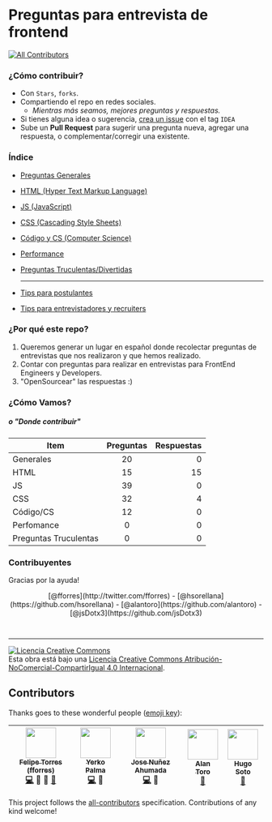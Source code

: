 # Preguntas para entrevista de frontend
[![All Contributors](https://img.shields.io/badge/all_contributors-5-orange.svg?style=flat-square)](#contributors)

### ¿Cómo contribuir?
- Con `Stars`, `forks`.
- Compartiendo el repo en redes sociales.
  - *Mientras más seamos, mejores preguntas y respuestas.*
- Si tienes alguna idea o sugerencia, [crea un issue](https://github.com/fforres/preguntas-y-respuestas-entrevistas-frontend/issues/new) con el tag `IDEA`
- Sube un **Pull Request** para sugerir una pregunta nueva, agregar una respuesta, o complementar/corregir una existente.


### Índice
- [Preguntas Generales](./generales)
- [HTML (Hyper Text Markup Language)](./html)
- [JS (JavaScript)](./js)
- [CSS (Cascading Style Sheets)](./css)
- [Código y CS (Computer Science)](./cs)
- [Performance]('./performance')
- [Preguntas Truculentas/Divertidas]('./tricky')

  ----

- [Tips para postulantes]('./tips_interviewees')
- [Tips para entrevistadores y recruiters]('./tips_interviewers_and_recruiters')


### ¿Por qué este repo?
1. Queremos generar un lugar en español donde recolectar preguntas de entrevistas que nos realizaron y que hemos realizado.
1. Contar con preguntas para realizar en entrevistas para FrontEnd Engineers y Developers.
1. "OpenSourcear" las respuestas :)


### ¿Cómo Vamos?
##### *o "Donde contribuir"*

Item                  | Preguntas | Respuestas
--------------------- | :-------: | ---------:
Generales             |    20     |          0
HTML                  |    15     |         15
JS                    |    39     |          0
CSS                   |    32     |          4
Código/CS             |    12     |          0
Perfomance            |    0      |          0
Preguntas Truculentas |    0      |          0


### Contribuyentes
  Gracias por la ayuda!
  <div style="text-align: center; padding-bottom: 2em;">
    [@fforres](http://twitter.com/fforres) - [@hsorellana](https://github.com/hsorellana) - [@alantoro](https://github.com/alantoro) - [@jsDotx3](https://github.com/jsDotx3)
  </div>

----
<a rel="license" href="http://creativecommons.org/licenses/by-nc-sa/4.0/"><img alt="Licencia Creative Commons" style="border-width:0" src="https://i.creativecommons.org/l/by-nc-sa/4.0/88x31.png" /></a><br />Esta obra está bajo una <a rel="license" href="http://creativecommons.org/licenses/by-nc-sa/4.0/">Licencia Creative Commons Atribución-NoComercial-CompartirIgual 4.0 Internacional</a>.

## Contributors

Thanks goes to these wonderful people ([emoji key](https://github.com/kentcdodds/all-contributors#emoji-key)):

<!-- ALL-CONTRIBUTORS-LIST:START - Do not remove or modify this section -->
| [<img src="https://avatars.githubusercontent.com/u/952992?v=3" width="60px;"/><br /><sub>Felipe Torres (fforres)</sub>](http://www.fforr.es)<br />[💻](https://github.com/fforres/preguntas-y-respuestas-entrevistas-frontend/commits?author=fforres) 💁 👀 [📖](https://github.com/fforres/preguntas-y-respuestas-entrevistas-frontend/commits?author=fforres) | [<img src="https://avatars.githubusercontent.com/u/5105812?v=3" width="60px;"/><br /><sub>Yerko Palma</sub>](yerkopalma.me)<br />[💻](https://github.com/fforres/preguntas-y-respuestas-entrevistas-frontend/commits?author=YerkoPalma) 💁 | [<img src="https://avatars.githubusercontent.com/u/6550470?v=3" width="60px;"/><br /><sub>Jose Nuñez Ahumada</sub>](https://twitter.com/jsDotx3)<br />[💻](https://github.com/fforres/preguntas-y-respuestas-entrevistas-frontend/commits?author=jsDotx3) 💁 | [<img src="https://avatars.githubusercontent.com/u/15242024?v=3" width="60px;"/><br /><sub>Alan Toro</sub>](https://github.com/alantoro)<br />[📖](https://github.com/fforres/preguntas-y-respuestas-entrevistas-frontend/commits?author=alantoro) | [<img src="https://avatars.githubusercontent.com/u/3346428?v=3" width="60px;"/><br /><sub>Hugo Soto</sub>](https://github.com/hsorellana)<br />[📖](https://github.com/fforres/preguntas-y-respuestas-entrevistas-frontend/commits?author=hsorellana) |
| :---: | :---: | :---: | :---: | :---: |
<!-- ALL-CONTRIBUTORS-LIST:END -->

This project follows the [all-contributors](https://github.com/kentcdodds/all-contributors) specification. Contributions of any kind welcome!